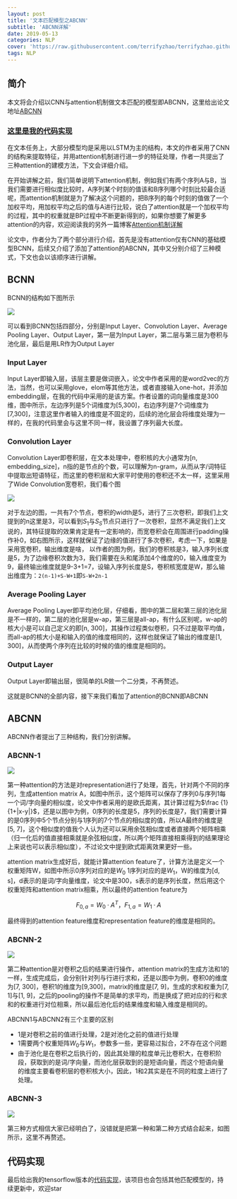```yaml
---
layout: post
title: '文本匹配模型之ABCNN'
subtitle: 'ABCNN详解'
date: 2019-05-13
categories: NLP
cover: 'https://raw.githubusercontent.com/terrifyzhao/terrifyzhao.github.io/master/assets/img/2019-05-13-%E6%96%87%E6%9C%AC%E5%8C%B9%E9%85%8D%E6%A8%A1%E5%9E%8B%E4%B9%8BABCNN/cover.jpg'
tags: NLP
---
```



## **简介**

本文将会介绍以CNN与attention机制做文本匹配的模型即ABCNN，这里给出论文地址[ABCNN](https://arxiv.org/pdf/1512.05193.pdf)

### [这里是我的代码实现](https://github.com/terrifyzhao/text_matching)

在文本任务上，大部分模型均是采用以LSTM为主的结构，本文的作者采用了CNN的结构来提取特征，并用attention机制进行进一步的特征处理，作者一共提出了三种attention的建模方法，下文会详细介绍。

在开始讲解之前，我们简单说明下attention机制，例如我们有两个序列A与B，当我们需要进行相似度比较时，A序列某个时刻的值该和B序列哪个时刻比较最合适呢，而attention机制就是为了解决这个问题的，把B序列的每个时刻的值做了一个加权平均，用加权平均之后的值与A进行比较，说白了attention就是一个加权平均的过程，其中的权重就是BP过程中不断更新得到的，如果你想要了解更多attention的内容，欢迎阅读我的另外一篇博客[Attention机制详解](https://blog.csdn.net/u012526436/article/details/86293981)

论文中，作者分为了两个部分进行介绍，首先是没有attention仅有CNN的基础模型BCNN，后续又介绍了添加了attention的ABCNN，其中又分别介绍了三种模式，下文也会以该顺序进行讲解。

## **BCNN**

BCNN的结构如下图所示

![](https://raw.githubusercontent.com/terrifyzhao/terrifyzhao.github.io/master/assets/img/2019-05-13-%E6%96%87%E6%9C%AC%E5%8C%B9%E9%85%8D%E6%A8%A1%E5%9E%8B%E4%B9%8BABCNN/pic1.jpg)

可以看到BCNN包括四部分，分别是Input Layer、Convolution Layer、Average Pooling Layer、Output Layer，第一层为Input Layer，第二层与第三层为卷积与池化层，最后是用LR作为Output Layer

### **Input Layer**
Input Layer即输入层，该层主要是做词嵌入，论文中作者采用的是word2vec的方法，当然，也可以采用glove，elom等其他方法，或者直接输入one-hot，并添加embedding层，在我的代码中采用的是该方案。作者设置的词向量维度是300维，图中所示，左边序列是5个词维度为[5,300]，右边序列是7个词维度为[7,300]，注意这里作者输入的维度是不固定的，后续的池化层会将维度处理为一样的，在我的代码里会与这里不同一样，我设置了序列最大长度。

### **Convolution Layer**
Convolution Layer即卷积层，在文本处理中，卷积核的大小通常为[n, embedding_size]，n指的是节点的个数，可以理解为n-gram，从而从字/词特征中提取出短语特征，而这里的卷积层和大家平时使用的卷积还不太一样，这里采用了Wide Convolution宽卷积，我们看个图

![](https://raw.githubusercontent.com/terrifyzhao/terrifyzhao.github.io/master/assets/img/2019-05-13-%E6%96%87%E6%9C%AC%E5%8C%B9%E9%85%8D%E6%A8%A1%E5%9E%8B%E4%B9%8BABCNN/pic2.png)

对于左边的图，一共有7个节点，卷积的width是5，进行了三次卷积，即我们上文提到的n这里是3，可以看到$S_1$与$S_S$节点只进行了一次卷积，显然不满足我们上文说的，其特征提取的效果肯定是有一定影响的，而宽卷积会在周围进行padding操作补0，如右图所示，这样就保证了边缘的值进行了多次卷积，考虑一下，如果是采用宽卷积，输出维度是啥， 以作者的图为例，我们的卷积核是3，输入序列长度是5，为了边缘卷积次数为3，我们需要在头和尾添加4个维度的0，输入维度变为9，最终输出维度就是9-3+1=7，设输入序列长度是S，卷积核宽度是W，那么输出维度为：`2(n-1)+S-W+1`即`S-W+2n-1`

### **Average Pooling Layer**
Average Pooling Layer即平均池化层，仔细看，图中的第二层和第三层的池化层是不一样的，第二层的池化层是w-ap，第三层是all-ap，有什么区别呢，w-ap的核大小是可以自己定义的即[n, 300]，其操作过程类似卷积，只不过是取平均值，而all-ap的核大小是和输入的值的维度相同的，这样也就保证了输出的维度是[1, 300]，从而使两个序列在比较的时候的值的维度是相同的。

### **Output Layer**
Output Layer即输出层，很简单的LR做一个二分类，不再赘述。

这就是BCNN的全部内容，接下来我们看加了attention的BCNN即ABCNN

## **ABCNN**
ABCNN作者提出了三种结构，我们分别讲解。

### **ABCNN-1**
![](https://raw.githubusercontent.com/terrifyzhao/terrifyzhao.github.io/master/assets/img/2019-05-13-%E6%96%87%E6%9C%AC%E5%8C%B9%E9%85%8D%E6%A8%A1%E5%9E%8B%E4%B9%8BABCNN/pic3.jpg)

第一种attention的方法是对representation进行了处理，首先，针对两个不同的序列，生成attention matrix A，如图中所示，这个矩阵可以保存了序列0与序列1每一个词/字向量的相似度，论文中作者采用的是欧氏距离，其计算过程为$\frac {1}{1+|x-y|}$，还是以图中为例，0序列的长度是5，序列的长度是7，我们需要计算的是0序列中5个节点分别与1序列的7个节点的相似度的值，所以A最终的维度是[5, 7]，这个相似度的值我个人认为还可以采用余弦相似度或者直接两个矩阵相乘（归一化后的值直接相乘就是余弦相似度，所以两个矩阵直接相乘得到的结果理论上来说也可以表示相似度），不过论文中提到欧式距离效果更好一些。

attention matrix生成好后，就能计算attention feature了，计算方法是定义一个权重矩阵W，如图中所示0序列对应的是$W_0$ 1序列对应的是$W_1$，W的维度为[d, s]，d表示的是词/字向量维度，论文中是300，s表示的是序列长度，然后用这个权重矩阵和attention matrix相乘，所以最终的attention feature为

$$
F_{0,a} = W_0 · A^T，F_{1,a} = W_1 · A
$$

最终得到的attention feature维度和representation feature的维度是相同的。

### **ABCNN-2**
![](https://raw.githubusercontent.com/terrifyzhao/terrifyzhao.github.io/master/assets/img/2019-05-13-%E6%96%87%E6%9C%AC%E5%8C%B9%E9%85%8D%E6%A8%A1%E5%9E%8B%E4%B9%8BABCNN/pic4.jpg)

第二种attention是对卷积之后的结果进行操作，attention matrix的生成方法和1的一样，生成完成后，会分别针对列与行进行求和，还是以图中为例，卷积0的维度为[7, 300]，卷积1的维度为[9,300]，matrix的维度是[7, 9]，生成的求和权重为[7, 1]与[1, 9]，之后的pooling的操作不是简单的求平均，而是换成了把对应的行和求和的权重进行对位相乘，所以最后池化后的结果维度和输入维度是相同的。

ABCNN1与ABCNN2有三个主要的区别
+ 1是对卷积之前的值进行处理，2是对池化之前的值进行处理
+ 1需要两个权重矩阵$W_0$与$W_1$，参数多一些，更容易过拟合，2不存在这个问题
+ 由于池化是在卷积之后执行的，因此其处理的粒度单元比卷积大，在卷积阶段，获取到的是词/字向量，而池化层获取到的是短语向量，而这个短语向量的维度主要看卷积层的卷积核大小，因此，1和2其实是在不同的粒度上进行了处理。

### **ABCNN-3**
![](https://raw.githubusercontent.com/terrifyzhao/terrifyzhao.github.io/master/assets/img/2019-05-13-%E6%96%87%E6%9C%AC%E5%8C%B9%E9%85%8D%E6%A8%A1%E5%9E%8B%E4%B9%8BABCNN/pic5.jpg)

第三种方式相信大家已经明白了，没错就是把第一种和第二种方式结合起来，如图所示，这里不再赘述。

## **代码实现**
最后给出我的tensorflow版本的[代码实现](https://github.com/terrifyzhao/text_matching)，该项目也会包括其他匹配模型的，持续更新中，欢迎star